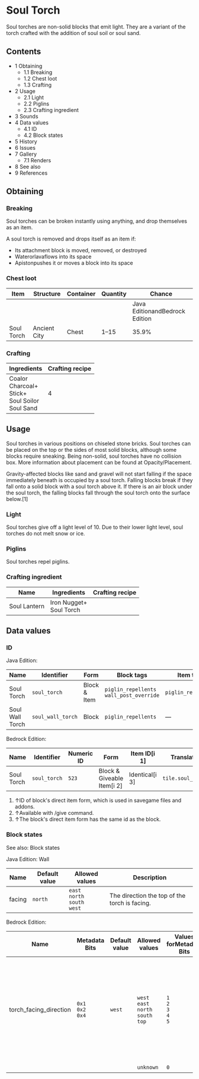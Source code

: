 # Soul Torch
Soul torches are non-solid blocks that emit light. They are a variant of the torch crafted with the addition of soul soil or soul sand.

## Contents
- 1 Obtaining
	- 1.1 Breaking
	- 1.2 Chest loot
	- 1.3 Crafting
- 2 Usage
	- 2.1 Light
	- 2.2 Piglins
	- 2.3 Crafting ingredient
- 3 Sounds
- 4 Data values
	- 4.1 ID
	- 4.2 Block states
- 5 History
- 6 Issues
- 7 Gallery
	- 7.1 Renders
- 8 See also
- 9 References

## Obtaining
### Breaking
Soul torches can be broken instantly using anything, and drop themselves as an item.

A soul torch is removed and drops itself as an item if:

- Its attachment block is moved, removed, or destroyed
- Waterorlavaflows into its space
- Apistonpushes it or moves a block into its space

### Chest loot
| Item       | Structure    | Container | Quantity | Chance                         |
|------------|--------------|-----------|----------|--------------------------------|
|            |              |           |          | Java EditionandBedrock Edition |
| Soul Torch | Ancient City | Chest     | 1–15     | 35.9%                          |

### Crafting
| Ingredients                                                   | Crafting recipe |
|---------------------------------------------------------------|-----------------|
| Coalor<br/>Charcoal+<br/>Stick+<br/>Soul Soilor<br/>Soul Sand | 4               |

## Usage
Soul torches in various positions on chiseled stone bricks.
Soul torches can be placed on the top or the sides of most solid blocks, although some blocks require sneaking. Being non-solid, soul torches have no collision box. More information about placement can be found at Opacity/Placement.

Gravity-affected blocks like sand and gravel will not start falling if the space immediately beneath is occupied by a soul torch. Falling blocks break if they fall onto a solid block with a soul torch above it. If there is an air block under the soul torch, the falling blocks fall through the soul torch onto the surface below.[1]

### Light
Soul torches give off a light level of 10. Due to their lower light level, soul torches do not melt snow or ice.

### Piglins
Soul torches repel piglins.

### Crafting ingredient
| Name         | Ingredients                 | Crafting recipe |
|--------------|-----------------------------|-----------------|
| Soul Lantern | Iron Nugget+<br/>Soul Torch |                 |

## Data values
### ID
Java Edition:

| Name            | Identifier        | Form         | Block tags                                   | Item tags           | Translation key                   |
|-----------------|-------------------|--------------|----------------------------------------------|---------------------|-----------------------------------|
| Soul Torch      | `soul_torch`      | Block & Item | `piglin_repellents`<br/>`wall_post_override` | `piglin_repellents` | `block.minecraft.soul_torch`      |
| Soul Wall Torch | `soul_wall_torch` | Block        | `piglin_repellents`                          | —                   | `block.minecraft.soul_wall_torch` |

Bedrock Edition:

| Name       | Identifier   | Numeric ID | Form                       | Item ID[i 1]   | Translation key        |
|------------|--------------|------------|----------------------------|----------------|------------------------|
| Soul Torch | `soul_torch` | `523`      | Block & Giveable Item[i 2] | Identical[i 3] | `tile.soul_torch.name` |

1. ↑ID of block's direct item form, which is used in savegame files and addons.
2. ↑Available with /give command.
3. ↑The block's direct item form has the same id as the block.

### Block states
See also: Block states

Java Edition:
Wall

| Name   | Default value | Allowed values                            | Description                                   |
|--------|---------------|-------------------------------------------|-----------------------------------------------|
| facing | `north`       | `east`<br/>`north`<br/>`south`<br/>`west` | The direction the top of the torch is facing. |

Bedrock Edition:

| Name                   | Metadata Bits             | Default value | Allowed values                                      | Values forMetadata Bits             | Description                                                                                                                                  |
|------------------------|---------------------------|---------------|-----------------------------------------------------|-------------------------------------|----------------------------------------------------------------------------------------------------------------------------------------------|
| torch_facing_direction | `0x1`<br/>`0x2`<br/>`0x4` | `west`        | `west`<br/>`east`<br/>`north`<br/>`south`<br/>`top` | `1`<br/>`2`<br/>`3`<br/>`4`<br/>`5` | The face of the block that the torch is attached to. If the torch is a wall torch, the top of the torch faces opposite to this direction.[2] |
|                        |                           |               | `unknown`                                           | `0`                                 | Unused                                                                                                                                       |




